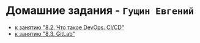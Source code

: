 # Домашние задания - `Гущин Евгений`
- [к занятию "8.2. Что такое DevOps. СI/СD"](8-02_CICD/README.md)
- [к занятию "8.3. GitLab"](8-03_Gitlab/README.md)

